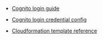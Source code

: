 - [Cognito login guide](https://aws.amazon.com/blogs/developer/authentication-in-the-browser-with-amazon-cognito-and-public-identity-providers/)

- [Cognito login credential config](https://aws.amazon.com/blogs/developer/authentication-in-the-browser-with-amazon-cognito-and-public-identity-providers/)

- [Cloudformation template reference](https://docs.aws.amazon.com/AWSCloudFormation/latest/UserGuide/aws-template-resource-type-ref.html)